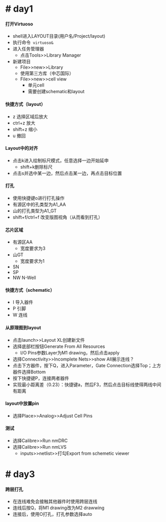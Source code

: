 # # day1
#### 打开Virtuoso
- shell进入LAYOUT目录(用户名/Project/layout)
- 执行命令` virtuoso&`
- 进入任务管理器
	- 点击Tools>>Library Manager
- 新建项目
	- File>>new>>Library
	- 使用第三方库（中芯国际）
	- File>>new>>cell view
		- 单元cell
		- 需要创建schematic和layout

#### 快捷方式（layout）
- z 选择区域后放大
- ctrl+z 放大
- shift+z 缩小
- u 撤回

#### Layout中的对齐
- 点击k进入绘制标尺模式，任意选择一边开始延申
	- shift+k删除标尺
- 点击s并选中某一边，然后点击某一边，再点击目标位置

#### 打孔
- 使用快捷键o进行打孔操作
- 有源区中的孔类型为A1_AA
- 山的打孔类型为A1_GT
- shift+f/ctrl+f 改变版图视角（从而看到打孔）

#### 芯片区域
- 有源区AA
	- 宽度要求为3
- 山GT
	- 宽度要求为1
- SN
- SP
- NW N-Well


#### 快捷方式（schematic）
- I 导入器件
- P 引脚
- W 连线

#### 从原理图到layout
- 点击launch>>Layout XL创建新文件
- 选择底部栏按钮Generate From All Resources
	- I/O Pins参数Layer为M1 drawing，然后点击apply
- 选择Connectivity>>Incomplete Nets>>show All展示连线？
- 点击下方器件，按下Q，进入Parameter，Gate Connection选择Top；上方器件选择Bottom
- 按下快捷键P，连接两者器件
- 实现最小距离差（0.23）：快捷键a，然后F3，然后点击目标线使得两线中间有距离


#### layout中放置pin
- 选择Place>>Analog>>Adjust Cell Pins


#### 测试
- 选择Calibre>>Run nmDRC
- 选择Calibre>>Run nmLVS
	- inputs>>netlist>>打勾Export from schemetic viewer

# # day3
#### 跨层打孔
- 在连线难免会接触其他器件时使用跨层连线
- 连线后按Q，将M1 drawing改为M2 drawwing
- 连接后，使用O打孔，打孔参数选择auto







